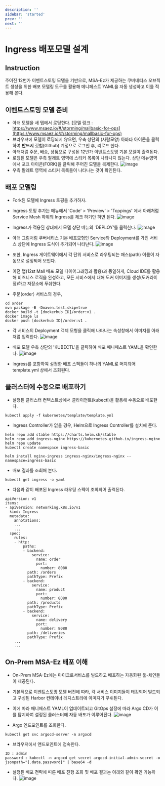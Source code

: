 ```yaml
---
description: ''
sidebar: 'started'
prev: ''
next: ''
---
```

# Ingress 배포모델 설계

## Instruction

주어진 12번가 이벤트스토밍 모델을 기반으로, MSA-Ez가 제공하는 쿠버네티스 오브젝트 생성을 위한 배포 모델링 도구를 활용해 메니페스트 YAML을 자동 생성하고 이를 적용해 본다.

## 이벤트스토밍 모델 준비

- 아래 모델을 새 탭에서 로딩한다.
[모델 링크 : https://www.msaez.io/#/storming/mallbasic-for-ops](https://www.msaez.io/#/storming/mallbasic-for-ops)
- 브라우져에 모델이 로딩되지 않으면, 우측 상단의 (사람모양) 아바타 아이콘을 클릭하여 **반드시** 깃헙(Github) 계정으로 로그인 후, 리로드 한다.
- 아래처럼 주문, 배송, 상품으로 구성된 12번가 이벤트스토밍 기본 모델이 출력된다.   
- 로딩된 모델은 우측 팔레트 영역에 스티커 목록이 나타나지 않는다. 상단 메뉴영역에서 포크 아이콘(FORK)을 클릭해 주어진 모델을 복제한다. 
![image](https://github.com/acmexii/demo/assets/35618409/1e16e849-7ae9-4b33-b39c-db4ef0939507)
- 우측 팔레트 영역에 스티커 목록들이 나타나는 것이 확인된다.

## 배포 모델링

- Fork된 모델에 Ingress 토핑을 추가하자. 
- Ingress 토핑 추가는 메뉴에서 'Code' > 'Preview' > 'Toppings' 에서 아래처럼 Service Mesh 하위의 Ingress를 체크 하기만 하면 된다.
![image](https://github.com/acmexii/demo/assets/35618409/a55fc02b-2c67-492e-a233-10aee09d3cee)

- Ingress가 적용된 상태에서 모델 상단 메뉴의 'DEPLOY'를 클릭한다.
![image](https://github.com/acmexii/demo/assets/35618409/07d45fce-528a-4261-a1e3-c100e068c6b0)

- 아래 그럼처럼 쿠버네티스 기본 배포모형인 Service와 Deployment를 가진 서비스 상단에 Ingress 도식이 추가되어 나타난다.
![image](https://github.com/acmexii/demo/assets/35618409/9a3ffc7d-4910-4b6f-b3a7-0178f15abb17)
- 또한, Ingress 게이트웨이에서 각 단위 서비스로 라우팅되는 패스(path) 이름이 자동으로 설정되어 보인다.

- 이전 랩(12st Mall 배포 모델 다이어그래밍과 활용)과 동일하게, Cloud IDE를 활용해 비즈니스 로직을 완성하고, 모든 서비스에서 대해 도커 이미지를 생성(도커라이징)하고 저장소에 푸쉬한다.
- 주문(order) 서비스의 경우,
```
cd order
mvn package -B -Dmaven.test.skip=true
docker build -t [dockerhub ID]/order:v1 .     
docker image ls
docker push [dockerhub ID]/order:v1 .
``` 

- 각 서비스의 Deployment 객체 모형을 클릭해 나타나는 속성창에서 이미지를 아래처럼 입력한다.
![image](https://github.com/acmexii/demo/assets/35618409/936467d7-be76-4686-97f5-fe592786831b)

- 배포 모델 우측 상단의 'KUBECTL'을 클릭하여 배포 매니페스트 YAML을 확인한다.
![image](https://github.com/acmexii/demo/assets/35618409/97cdb8d0-2c87-4f1d-a464-e63df1540556)

- Ingress를 포함하여 설정한 배포 스펙들이 하나의 YAML로 머지되어 template.yml 상에서 조회된다.

## 클러스터에 수동으로 배포하기

- 설정된 클러스터 컨텍스트상에서 클라이언트(kubectl)을 활용해 수동으로 배포한다.
```
kubectl apply -f kubernetes/template/template.yml
```
- Ingress Controller가 없을 경우, Helm으로 Ingress Controller를 설치해 준다.
```
helm repo add stable https://charts.helm.sh/stable
helm repo add ingress-nginx https://kubernetes.github.io/ingress-nginx
helm repo update
kubectl create namespace ingress-basic

helm install nginx-ingress ingress-nginx/ingress-nginx --namespace=ingress-basic
```

- 배포 결과를 조회해 본다.
```
kubectl get ingress -o yaml 
```
- 다음과 같이 배포된 Ingress 라우팅 스펙이 조회되어 출력된다. 
```
apiVersion: v1
items:
- apiVersion: networking.k8s.io/v1
  kind: Ingress
  metadata:
    annotations:
    ...
    ...
  spec:
    rules:
    - http:
        paths:
        - backend:
            service:
              name: order
              port:
                number: 8080
          path: /orders
          pathType: Prefix
        - backend:
            service:
              name: product
              port:
                number: 8080
          path: /products
          pathType: Prefix
        - backend:
            service:
              name: delivery
              port:
                number: 8080
          path: /deliveries
          pathType: Prefix
    ...
    ...          
```

## On-Prem MSA-Ez 배포 이해

- On-Prem MSA-Ez에는 마이크로서비스를 빌드하고 배포하는 자동화된 툴-체인들이 제공된다. 
- 기본적으로 이벤트스토밍 모델 버전에 따라, 각 서비스 이미지들이 태깅되어 빌드되고 구성된 Harbor 컨테이너 레지스트리에 이미지가 푸쉬된다.
- 이에 따라 매니페스트 YAML이 업데이트되고 GitOps 설정에 따라 Argo CD가 이를 탐지하여 설정된 클러스터에 자동 배포가 이루어진다.
![image](https://github.com/acmexii/demo/assets/35618409/4a51c1e3-400f-4d5b-8d0a-edb742f12e94)

- Argo 엔드포인트를 조회한다.
```
kubectl get svc argocd-server -n argocd
```

- 브라우저에서 앤드포인트에 접속한다.
```
ID : admin
password : kubectl -n argocd get secret argocd-initial-admin-secret -o jsonpath="{.data.password}" | base64 -d
```

- 설정된 배포 전략에 따른 배포 진행 조회 및 배포 결과는 아래와 같이 확인 가능하다.
![image](https://github.com/acmexii/demo/assets/35618409/930147fa-8cac-4691-9e4a-dcbcbe1bca60)

